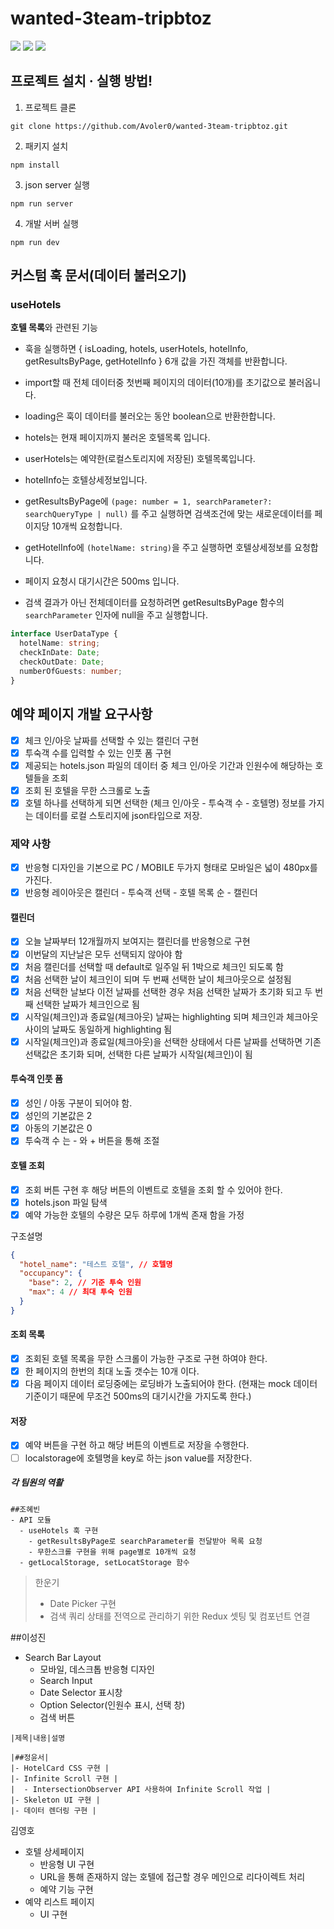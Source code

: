 # wanted-3team-tripbtoz
<img src="https://img.shields.io/badge/TypeScript-3178C6?style=flat&logo=TypeScript&logoColor=white"> <img src="https://img.shields.io/badge/React-61DAFB?style=flat&logo=React&logoColor=white"> <img src ="https://img.shields.io/badge/Redux-764ABC?&style=flta&logo=Redux&logoColor=white"/>
## 프로젝트 설치 · 실행 방법!


1. 프로젝트 클론
```
git clone https://github.com/Avoler0/wanted-3team-tripbtoz.git
```

2. 패키지 설치

```
npm install
```

3. json server 실행

```
npm run server
```

4. 개발 서버 실행

```
npm run dev
```

## 커스텀 훅 문서(데이터 불러오기)

### useHotels

**호텔 목록**와 관련된 기능

- 훅을 실행하면 { isLoading, hotels, userHotels, hotelInfo, getResultsByPage, getHotelInfo } 6개 값을 가진 객체를 반환합니다.

- import할 때 전체 데이터중 첫번째 페이지의 데이터(10개)를 초기값으로 불러옵니다.

- loading은 훅이 데이터를 불러오는 동안 boolean으로 반환한합니다.

- hotels는 현재 페이지까지 불러온 호텔목록 입니다.

- userHotels는 예약한(로컬스토리지에 저장된) 호텔목록입니다.

- hotelInfo는 호텔상세정보입니다.

- getResultsByPage에 `(page: number = 1, searchParameter?: searchQueryType | null)` 를 주고 실행하면 검색조건에 맞는 새로운데이터를 페이지당 10개씩 요청합니다.

- getHotelInfo에 `(hotelName: string)`을 주고 실행하면 호텔상세정보를 요청합니다.

- 페이지 요청시 대기시간은 500ms 입니다.

- 검색 결과가 아닌 전체데이터를 요청하려면 getResultsByPage 함수의 `searchParameter` 인자에 null을 주고 실행합니다.

```ts
interface UserDataType {
  hotelName: string;
  checkInDate: Date;
  checkOutDate: Date;
  numberOfGuests: number;
}
```
## 예약 페이지 개발 요구사항

- [x] 체크 인/아웃 날짜를 선택할 수 있는 캘린더 구현
- [x] 투숙객 수를 입력할 수 있는 인풋 폼 구현
- [x] 제공되는 hotels.json 파일의 데이터 중 체크 인/아웃 기간과 인원수에 해당하는 호텔들을 조회
- [x] 조회 된 호텔을 무한 스크롤로 노출
- [x] 호텔 하나를 선택하게 되면 선택한 (체크 인/아웃 - 투숙객 수 - 호텔명) 정보를 가지는 데이터를 로컬 스토리지에 json타입으로 저장.

### 제약 사항

- [x] 반응형 디자인을 기본으로 PC / MOBILE 두가지 형태로 모바일은 넓이 480px를 가진다.
- [x] 반응형 레이아웃은 캘린더 - 투숙객 선택 - 호텔 목록 순 - 캘린더

#### 캘린더

- [x] 오늘 날짜부터 12개월까지 보여지는 캘린더를 반응형으로 구현
- [x] 이번달의 지난날은 모두 선택되지 않아야 함
- [x] 처음 캘린더를 선택할 때 default로 일주일 뒤 1박으로 체크인 되도록 함
- [x] 처음 선택한 날이 체크인이 되며 두 번째 선택한 날이 체크아웃으로 설정됨
- [x] 처음 선택한 날보다 이전 날짜를 선택한 경우 처음 선택한 날짜가 초기화 되고 두 번째 선택한 날짜가 체크인으로 됨
- [x] 시작일(체크인)과 종료일(체크아웃) 날짜는 highlighting 되며 체크인과 체크아웃 사이의 날짜도 동일하게 highlighting 됨
- [x] 시작일(체크인)과 종료일(체크아웃)을 선택한 상태에서 다른 날짜를 선택하면 기존 선택값은 초기화 되며, 선택한 다른 날짜가 시작일(체크인)이 됨

#### 투숙객 인풋 폼

- [x] 성인 / 아동 구분이 되어야 함.
- [x] 성인의 기본값은 2
- [x] 아동의 기본값은 0
- [x] 투숙객 수 는 - 와 + 버튼을 통해 조절

#### 호텔 조회

- [x] 조회 버튼 구현 후 해당 버튼의 이벤트로 호텔을 조회 할 수 있어야 한다.
- [x] hotels.json 파일 탐색
- [x] 예약 가능한 호텔의 수량은 모두 하루에 1개씩 존재 함을 가정

구조설명

```json
{
  "hotel_name": "테스트 호텔", // 호텔명
  "occupancy": {
    "base": 2, // 기준 투숙 인원
    "max": 4 // 최대 투숙 인원
  }
}
```

#### 조회 목록

- [x] 조회된 호텔 목록을 무한 스크롤이 가능한 구조로 구현 하여야 한다.
- [x] 한 페이지의 한번의 최대 노출 갯수는 10개 이다.
- [x] 다음 페이지 데이터 로딩중에는 로딩바가 노출되어야 한다. (현재는 mock 데이터 기준이기 때문에 무조건 500ms의 대기시간을 가지도록 한다.)

#### 저장

- [x] 예약 버튼을 구현 하고 해당 버튼의 이벤트로 저장을 수행한다.
- [ ] localstorage에 호텔명을 key로 하는 json value를 저장한다.

##### 각 팀원의 역활
```
##조혜빈
- API 모듈
  - useHotels 훅 구현
    - getResultsByPage로 searchParameter를 전달받아 목록 요청
    - 무한스크롤 구현을 위해 page별로 10개씩 요청
  - getLocalStorage, setLocatStorage 함수
```


>한운기 
>- Date Picker 구현
>- 검색 쿼리 상태를 전역으로 관리하기 위한 Redux 셋팅 및 컴포넌트 연결

##이성진
- Search Bar Layout
  - 모바일, 데스크톱 반응형 디자인
  - Search Input
  - Date Selector 표시창
  - Option Selector(인원수 표시, 선택 창)
  - 검색 버튼
```
|제목|내용|설명

|##정윤서|
|- HotelCard CSS 구현 |
|- Infinite Scroll 구현 |
|  - IntersectionObserver API 사용하여 Infinite Scroll 작업 |
|- Skeleton UI 구현 |
|- 데이터 렌더링 구현 |

```
김영호
- 호텔 상세페이지
    - 반응형 UI 구현
    - URL을 통해 존재하지 않는 호텔에 접근할 경우 메인으로 리다이렉트 처리
    - 예약 기능 구현
- 예약 리스트 페이지
    - UI 구현
```
